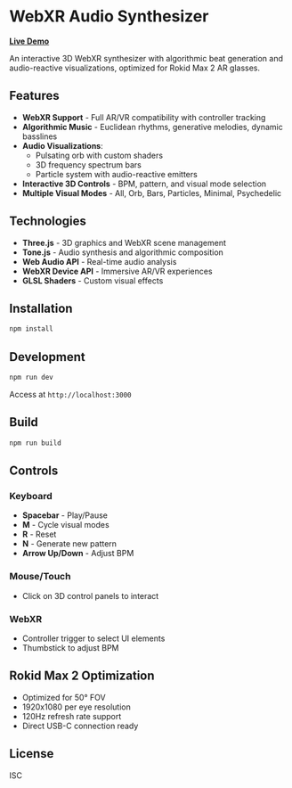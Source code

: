 # WebXR Audio Synthesizer

**[Live Demo](https://xelsed.github.io/webxr-synth/)**

An interactive 3D WebXR synthesizer with algorithmic beat generation and audio-reactive visualizations, optimized for Rokid Max 2 AR glasses.

## Features

- **WebXR Support** - Full AR/VR compatibility with controller tracking
- **Algorithmic Music** - Euclidean rhythms, generative melodies, dynamic basslines
- **Audio Visualizations**:
  - Pulsating orb with custom shaders
  - 3D frequency spectrum bars
  - Particle system with audio-reactive emitters
- **Interactive 3D Controls** - BPM, pattern, and visual mode selection
- **Multiple Visual Modes** - All, Orb, Bars, Particles, Minimal, Psychedelic

## Technologies

- **Three.js** - 3D graphics and WebXR scene management
- **Tone.js** - Audio synthesis and algorithmic composition
- **Web Audio API** - Real-time audio analysis
- **WebXR Device API** - Immersive AR/VR experiences
- **GLSL Shaders** - Custom visual effects

## Installation

```bash
npm install
```

## Development

```bash
npm run dev
```

Access at `http://localhost:3000`

## Build

```bash
npm run build
```

## Controls

### Keyboard
- **Spacebar** - Play/Pause
- **M** - Cycle visual modes
- **R** - Reset
- **N** - Generate new pattern
- **Arrow Up/Down** - Adjust BPM

### Mouse/Touch
- Click on 3D control panels to interact

### WebXR
- Controller trigger to select UI elements
- Thumbstick to adjust BPM

## Rokid Max 2 Optimization

- Optimized for 50° FOV
- 1920x1080 per eye resolution
- 120Hz refresh rate support
- Direct USB-C connection ready

## License

ISC